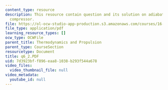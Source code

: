 ```yaml
---
content_type: resource
description: This resource contain question and its solution on adiabatic steady flow
  compressor.
file: https://ol-ocw-studio-app-production.s3.amazonaws.com/courses/16-01-unified-engineering-i-ii-iii-iv-fall-2005-spring-2006/7d3923bff896eaa81038b293f544a678_q6_2.PDF
file_type: application/pdf
learning_resource_types: []
ocw_type: OCWFile
parent_title: Thermodynamics and Propulsion
parent_type: CourseSection
resourcetype: Document
title: q6_2.PDF
uid: 7d3923bf-f896-eaa8-1038-b293f544a678
video_files:
  video_thumbnail_file: null
video_metadata:
  youtube_id: null
---
```

